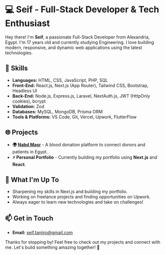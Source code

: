 # 💻 Seif - Full-Stack Developer & Tech Enthusiast

Hey there! I'm **Seif**, a passionate Full-Stack Developer from Alexandria, Egypt. I'm 17 years old and currently studying Engineering. I love building modern, responsive, and dynamic web applications using the latest technologies.

## 🚀 Skills
- **Languages:** HTML, CSS, JavaScript, PHP, SQL
- **Front-End:** React.js, Next.js (App Router), Tailwind CSS, Bootstrap, Headless UI
- **Back-End:** Node.js, Express.js, Laravel, NextAuth.js, JWT (HttpOnly cookies), bcrypt
- **Validation:** Zod
- **Databases:** MySQL, MongoDB, Prisma ORM
- **Tools & Platforms:** VS Code, Git, Vercel, Upwork, FlutterFlow

## 🌐 Projects
- **🌍 [Nabd Masr](https://nabdmasr.vercel.app)** - A blood donation platform to connect donors and patients in Egypt.
- **⚡ Personal Portfolio** - Currently building my portfolio using **Next.js** and **React**.

## 🎯 What I'm Up To
- Sharpening my skills in Next.js and building my portfolio.
- Working on freelance projects and finding opportunities on Upwork.
- Always eager to learn new technologies and take on challenges!

## 📫 Get in Touch
- **Email:** seif.tanjiro@gmail.com

Thanks for stopping by! Feel free to check out my projects and connect with me. Let's build something amazing together! 💪
